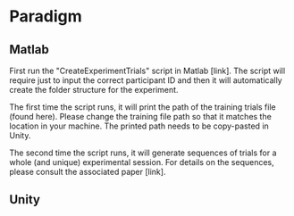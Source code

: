 # Paradigm
## Matlab
First run the "CreateExperimentTrials" script in Matlab [link]. The script will require just to input the correct participant ID and then it will automatically create the folder structure for the experiment. 

The first time the script runs, it will print the path of the training trials file (found here). Please change the training file path so that it matches the location in your machine. 
The printed path needs to be copy-pasted in Unity. 

The second time the script runs, it will generate sequences of trials for a whole (and unique) experimental session. For details on the sequences, please consult the associated paper [link]. 

## Unity
